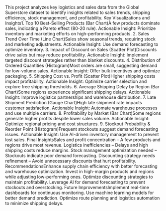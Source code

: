This project analyzes key logistics and sales data from the Global Superstore dataset to identify insights related to sales trends, shipping efficiency, stock management, and profitability.
Key Visualizations and Insights1. Top 10 Best-Selling Products (Bar Chart)A few products dominate sales, indicating a Pareto effect (80-20 rule).
Actionable Insight: Prioritize inventory and marketing efforts on high-performing products.
2. Sales Trend Over Time (Line Chart)Sales show seasonal trends, requiring stock and marketing adjustments.
Actionable Insight: Use demand forecasting to optimize inventory.
3. Impact of Discount on Sales (Scatter Plot)Discounts drive sales but may reduce profitability.
Actionable Insight: Implement targeted discount strategies rather than blanket discounts.
4. Distribution of Ordered Quantities (Histogram)Most orders are small, suggesting demand for low-volume sales.
Actionable Insight: Offer bulk incentives and optimize packaging.
5. Shipping Cost vs. Profit (Scatter Plot)Higher shipping costs impact profitability.
Actionable Insight: Optimize carrier selection and explore free shipping thresholds.
6. Average Shipping Delay by Region (Bar Chart)Some regions experience significant shipping delays.
Actionable Insight: Improve logistics partnerships and warehouse distribution.
7. Late Shipment Prediction (Gauge Chart)High late shipment rate impacts customer satisfaction.
Actionable Insight: Automate warehouse processes and use multiple carriers.
8. Profitability by Market (Bar Chart)Some regions generate higher profits despite lower sales volume.
Actionable Insight: Optimize regional pricing and cost structures.
9. Stockout Probability & Reorder Point (Histogram)Frequent stockouts suggest demand forecasting issues.
Actionable Insight: Use AI-driven inventory management to prevent lost sales.
Final InsightsSales and profit concentration – A few products and regions drive most revenue.
Logistics inefficiencies – Delays and high shipping costs reduce margins.
Stock management optimization needed – Stockouts indicate poor demand forecasting.
Discounting strategy needs refinement – Avoid unnecessary discounts that hurt profitability.
RecommendationsEnhance supply chain efficiency with better forecasting and warehouse optimization.
Invest in high-margin products and regions while adjusting low-performing ones.
Optimize discounting strategies to maintain profitability.
Leverage AI for demand forecasting to prevent stockouts and overstocking.
Future ImprovementsImplement real-time dashboards for continuous monitoring.
Use machine learning models for better demand prediction.
Optimize route planning and logistics automation to minimize shipping delays.
